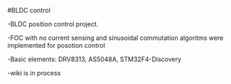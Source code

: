 #BLDC control

-BLDC position control project.

-FOC with no current sensing and sinusoidal commutation algoritms were implemented for posotion control 

-Basic elements: DRV8313, AS5048A, STM32F4-Discovery

-wiki is in process


